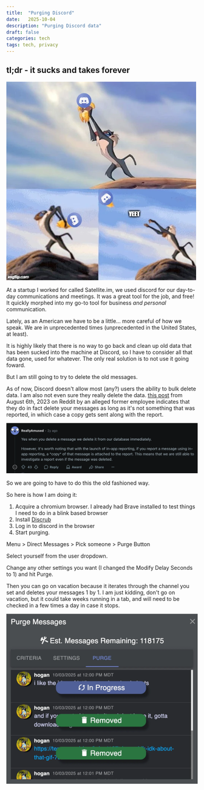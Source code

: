 ```yaml
---
title:  "Purging Discord"
date:   2025-10-04
description: "Purging Discord data"
draft: false
categories: tech
tags: tech, privacy
---
```

<h2>tl;dr - it sucks and takes forever</h2>

<img src="./yeet-discord.webp" alt="Tossing discord off a cliff lion king meme">

At a startup I worked for called Satellite.im, we used discord for our day-to-day communications and meetings. It was a great tool for the job, and free! It quickly morphed into my go-to tool for business _and personal_ communication. 

Lately, as an American we have to be a little... more careful of how we speak. We are in unprecedented times (unprecedented in the United States, at least).

It is highly likely that there is no way to go back and clean up old data that has been sucked into the machine at Discord, so I have to consider all that data gone, used for whatever. The only real solution is to not use it going foward.

But I am still going to try to delete the old messages.

As of now, Discord doesn't allow most (any?) users the ability to bulk delete data. I am also not even sure they really delete the data. [this post](https://www.reddit.com/r/discordapp/comments/15k3czv/comment/jv3dqke/?context=99) from August 6th, 2023 on Reddit by an alleged former employee indicates that they do in fact delete your messages as long as it's not something that was reported, in which case a copy gets sent along with the report.

<img src="./discord-data.webp" alt="Reddit post saying discord doesn't tombstone your data">

So we are going to have to do this the old fashioned way.

So here is how I am doing it:

1. Acquire a chromium browser. I already had Brave installed to test things I need to do in a blink based browser
2. Install [Discrub](https://chromewebstore.google.com/detail/discrub/plhdclenpaecffbcefjmpkkbdpkmhhbj?hl=en-US)
3. Log in to discord in the browser
4. Start purging.

Menu > Direct Messages > Pick someone > Purge Button

Select yourself from the user dropdown.

Change any other settings you want (I changed the Modify Delay Seconds to 1) and hit Purge.

Then you can go on vacation because it iterates through the channel you set and deletes your messages 1 by 1. I am just kidding, don't go on vacation, but it could take weeks running in a tab, and will need to be checked in a few times a day in case it stops.

<img src="./discrub.webp" alt="Discrub tool working through a big direct message">